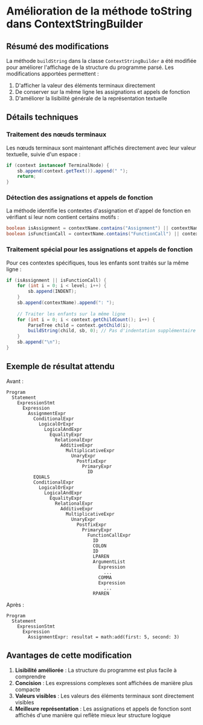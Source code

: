 # Amélioration de la méthode toString dans ContextStringBuilder

## Résumé des modifications

La méthode `buildString` dans la classe `ContextStringBuilder` a été modifiée pour améliorer l'affichage de la structure du programme parsé. Les modifications apportées permettent :

1. D'afficher la valeur des éléments terminaux directement
2. De conserver sur la même ligne les assignations et appels de fonction
3. D'améliorer la lisibilité générale de la représentation textuelle

## Détails techniques

### Traitement des nœuds terminaux

Les nœuds terminaux sont maintenant affichés directement avec leur valeur textuelle, suivie d'un espace :

```java
if (context instanceof TerminalNode) {
    sb.append(context.getText()).append(" ");
    return;
}
```

### Détection des assignations et appels de fonction

La méthode identifie les contextes d'assignation et d'appel de fonction en vérifiant si leur nom contient certains motifs :

```java
boolean isAssignment = contextName.contains("Assignment") || contextName.equals("AssignmentExpr");
boolean isFunctionCall = contextName.contains("FunctionCall") || contextName.equals("FunctionCallExpr");
```

### Traitement spécial pour les assignations et appels de fonction

Pour ces contextes spécifiques, tous les enfants sont traités sur la même ligne :

```java
if (isAssignment || isFunctionCall) {
    for (int i = 0; i < level; i++) {
        sb.append(INDENT);
    }
    sb.append(contextName).append(": ");
    
    // Traiter les enfants sur la même ligne
    for (int i = 0; i < context.getChildCount(); i++) {
        ParseTree child = context.getChild(i);
        buildString(child, sb, 0); // Pas d'indentation supplémentaire
    }
    sb.append("\n");
}
```

## Exemple de résultat attendu

Avant :
```
Program
  Statement
    ExpressionStmt
      Expression
        AssignmentExpr
          ConditionalExpr
            LogicalOrExpr
              LogicalAndExpr
                EqualityExpr
                  RelationalExpr
                    AdditiveExpr
                      MultiplicativeExpr
                        UnaryExpr
                          PostfixExpr
                            PrimaryExpr
                              ID
          EQUALS
          ConditionalExpr
            LogicalOrExpr
              LogicalAndExpr
                EqualityExpr
                  RelationalExpr
                    AdditiveExpr
                      MultiplicativeExpr
                        UnaryExpr
                          PostfixExpr
                            PrimaryExpr
                              FunctionCallExpr
                                ID
                                COLON
                                ID
                                LPAREN
                                ArgumentList
                                  Expression
                                    ...
                                  COMMA
                                  Expression
                                    ...
                                RPAREN
```

Après :
```
Program
  Statement
    ExpressionStmt
      Expression
        AssignmentExpr: resultat = math:add(first: 5, second: 3)
```

## Avantages de cette modification

1. **Lisibilité améliorée** : La structure du programme est plus facile à comprendre
2. **Concision** : Les expressions complexes sont affichées de manière plus compacte
3. **Valeurs visibles** : Les valeurs des éléments terminaux sont directement visibles
4. **Meilleure représentation** : Les assignations et appels de fonction sont affichés d'une manière qui reflète mieux leur structure logique
